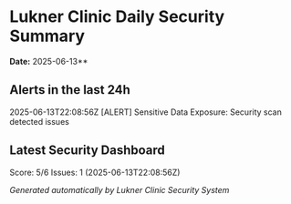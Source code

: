 # Lukner Clinic Daily Security Summary
**Date:** 2025-06-13**

## Alerts in the last 24h

2025-06-13T22:08:56Z [ALERT] Sensitive Data Exposure: Security scan detected issues

## Latest Security Dashboard

Score: 5/6    Issues: 1 (2025-06-13T22:08:56Z)

*Generated automatically by Lukner Clinic Security System*
